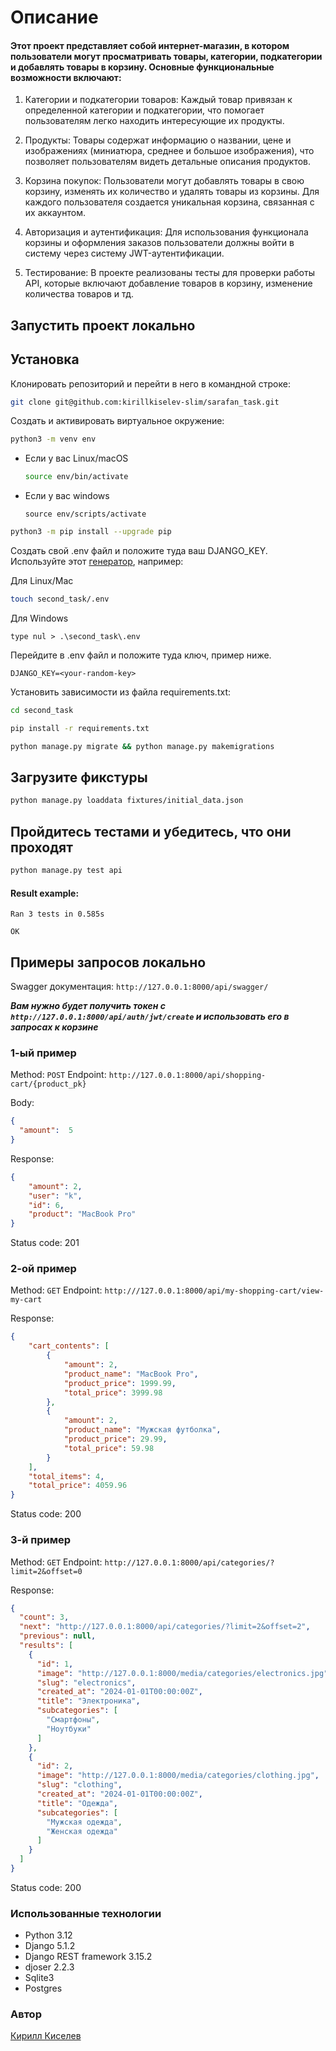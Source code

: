 # Описание

#### Этот проект представляет собой интернет-магазин, в котором пользователи могут просматривать товары, категории, подкатегории и добавлять товары в корзину. Основные функциональные возможности включают:

1. Категории и подкатегории товаров: Каждый товар привязан к определенной категории и подкатегории, что помогает пользователям легко находить интересующие их продукты.

2. Продукты: Товары содержат информацию о названии, цене и изображениях (миниатюра, среднее и большое изображения), что позволяет пользователям видеть детальные описания продуктов.

3. Корзина покупок: Пользователи могут добавлять товары в свою корзину, изменять их количество и удалять товары из корзины. Для каждого пользователя создается уникальная корзина, связанная с их аккаунтом.

4. Авторизация и аутентификация: Для использования функционала корзины и оформления заказов пользователи должны войти в систему через систему JWT-аутентификации.

5. Тестирование: В проекте реализованы тесты для проверки работы API, которые включают добавление товаров в корзину, изменение количества товаров и тд.


## **Запустить проект локально**

## Установка

Клонировать репозиторий и перейти в него в командной строке:

```bash
git clone git@github.com:kirillkiselev-slim/sarafan_task.git
```

Cоздать и активировать виртуальное окружение:

```bash
python3 -m venv env
```

* Если у вас Linux/macOS

    ```bash
    source env/bin/activate
    ```

* Если у вас windows

    ```commandline
    source env/scripts/activate
    ```

```bash
python3 -m pip install --upgrade pip
```
Создать свой .env файл и положите туда ваш DJANGO_KEY. Используйте этот [генератор](https://djecrety.ir/), например:

Для Linux/Mac
```bash
touch second_task/.env
```

Для Windows
```commandline
type nul > .\second_task\.env
```
Перейдите в .env файл и положите туда ключ, пример ниже.

```text
DJANGO_KEY=<your-random-key>
```

Установить зависимости из файла requirements.txt:

```bash
cd second_task
```

```bash
pip install -r requirements.txt
```
```bash
python manage.py migrate && python manage.py makemigrations
```

## Загрузите фикстуры

```bash
python manage.py loaddata fixtures/initial_data.json 
```

## Прoйдитесь тестами и убедитесь, что они проходят

```bash
python manage.py test api
```

#### Result example:

```text 
Ran 3 tests in 0.585s

OK
```

## Примеры запросов локально

Swagger документация: `http://127.0.0.1:8000/api/swagger/`

***Вам нужно будет получить токен с `http://127.0.0.1:8000/api/auth/jwt/create` и использовать его в запросах к корзине***
### 1-ый пример

Method: `POST`
Endpoint: `http://127.0.0.1:8000/api/shopping-cart/{product_pk}`

Body: 

```json
{
  "amount":  5
}
```

Response: 

```json
{
    "amount": 2,
    "user": "k",
    "id": 6,
    "product": "MacBook Pro"
}
```

Status code: 201


### 2-ой пример

Method: `GET`
Endpoint: `http:///127.0.0.1:8000/api/my-shopping-cart/view-my-cart`

Response: 

```json
{
    "cart_contents": [
        {
            "amount": 2,
            "product_name": "MacBook Pro",
            "product_price": 1999.99,
            "total_price": 3999.98
        },
        {
            "amount": 2,
            "product_name": "Мужская футболка",
            "product_price": 29.99,
            "total_price": 59.98
        }
    ],
    "total_items": 4,
    "total_price": 4059.96
}
```

Status code: 200


### 3-й пример

Method: `GET`
Endpoint: `http://127.0.0.1:8000/api/categories/?limit=2&offset=0`

Response: 

```json
{
  "count": 3,
  "next": "http://127.0.0.1:8000/api/categories/?limit=2&offset=2",
  "previous": null,
  "results": [
    {
      "id": 1,
      "image": "http://127.0.0.1:8000/media/categories/electronics.jpg",
      "slug": "electronics",
      "created_at": "2024-01-01T00:00:00Z",
      "title": "Электроника",
      "subcategories": [
        "Смартфоны",
        "Ноутбуки"
      ]
    },
    {
      "id": 2,
      "image": "http://127.0.0.1:8000/media/categories/clothing.jpg",
      "slug": "clothing",
      "created_at": "2024-01-01T00:00:00Z",
      "title": "Одежда",
      "subcategories": [
        "Мужская одежда",
        "Женская одежда"
      ]
    }
  ]
}
```

Status code: 200


### Использованные технологии

* Python 3.12
* Django 5.1.2
* Django REST framework 3.15.2
* djoser 2.2.3
* Sqlite3 
* Postgres

### Автор

[Кирилл Киселев](https://github.com/kirillkiselev-slim)

